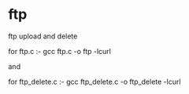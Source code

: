 # ftp
ftp upload and delete


for ftp.c :-
gcc ftp.c -o ftp -lcurl

and

for ftp_delete.c :-
gcc ftp_delete.c -o ftp_delete -lcurl

